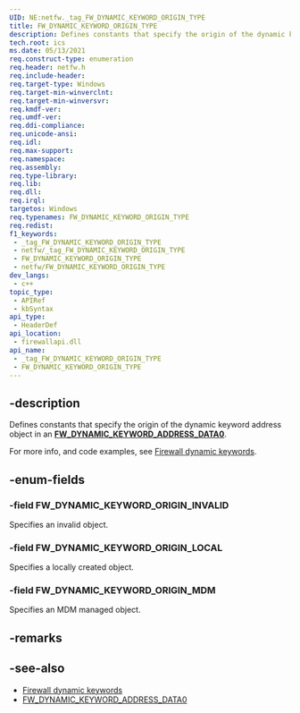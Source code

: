 ```yaml
---
UID: NE:netfw._tag_FW_DYNAMIC_KEYWORD_ORIGIN_TYPE
title: FW_DYNAMIC_KEYWORD_ORIGIN_TYPE
description: Defines constants that specify the origin of the dynamic keyword address object in an [**FW_DYNAMIC_KEYWORD_ADDRESS_DATA0**](/windows/win32/api/netfw/ns-netfw-fw_dynamic_keyword_address_data0).
tech.root: ics
ms.date: 05/13/2021
req.construct-type: enumeration
req.header: netfw.h
req.include-header: 
req.target-type: Windows
req.target-min-winverclnt: 
req.target-min-winversvr: 
req.kmdf-ver: 
req.umdf-ver: 
req.ddi-compliance: 
req.unicode-ansi: 
req.idl: 
req.max-support: 
req.namespace: 
req.assembly: 
req.type-library: 
req.lib: 
req.dll: 
req.irql: 
targetos: Windows
req.typenames: FW_DYNAMIC_KEYWORD_ORIGIN_TYPE
req.redist: 
f1_keywords:
 - _tag_FW_DYNAMIC_KEYWORD_ORIGIN_TYPE
 - netfw/_tag_FW_DYNAMIC_KEYWORD_ORIGIN_TYPE
 - FW_DYNAMIC_KEYWORD_ORIGIN_TYPE
 - netfw/FW_DYNAMIC_KEYWORD_ORIGIN_TYPE
dev_langs:
 - c++
topic_type:
 - APIRef
 - kbSyntax
api_type:
 - HeaderDef
api_location:
 - firewallapi.dll
api_name:
 - _tag_FW_DYNAMIC_KEYWORD_ORIGIN_TYPE
 - FW_DYNAMIC_KEYWORD_ORIGIN_TYPE
---
```


## -description

Defines constants that specify the origin of the dynamic keyword address object in an [**FW_DYNAMIC_KEYWORD_ADDRESS_DATA0**](/windows/win32/api/netfw/ns-netfw-fw_dynamic_keyword_address_data0).

For more info, and code examples, see [Firewall dynamic keywords](/windows/win32/ics/firewall-dynamic-keywords).

## -enum-fields

### -field FW_DYNAMIC_KEYWORD_ORIGIN_INVALID

Specifies an invalid object.

### -field FW_DYNAMIC_KEYWORD_ORIGIN_LOCAL

Specifies a locally created object.

### -field FW_DYNAMIC_KEYWORD_ORIGIN_MDM

Specifies an MDM managed object.

## -remarks

## -see-also

* [Firewall dynamic keywords](/windows/win32/ics/firewall-dynamic-keywords)
* [FW_DYNAMIC_KEYWORD_ADDRESS_DATA0](/windows/win32/api/netfw/ns-netfw-fw_dynamic_keyword_address_data0)
